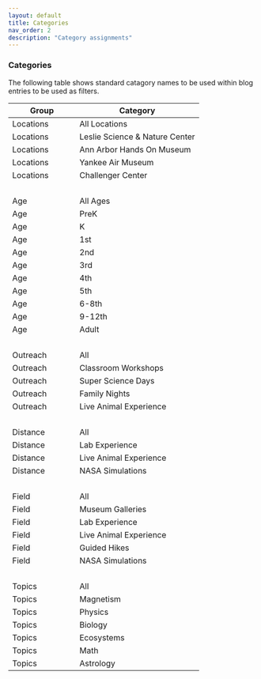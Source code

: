 ```yaml
---
layout: default
title: Categories
nav_order: 2
description: "Category assignments"
---
```


### Categories  

The following table shows standard catagory names to be used within blog entries to be used as filters.  

<table class="ws-table-all notranslate slim">
  <thead>
     <tr class="tableTop"> 
     	<th style="width:120px">Group</th>
      <th>Category</th>
     </tr>
  </thead>
  <tbody>
     <tr>
        <td>Locations</td>
        <td>All Locations</td>
     </tr>
     <tr>
        <td>Locations</td>
        <td>Leslie Science &amp; Nature Center</td>
     </tr>
     <tr>
        <td>Locations</td>
        <td>Ann Arbor Hands On Museum</td>
     </tr>
     <tr>
        <td>Locations</td>
        <td>Yankee Air Museum</td>
     </tr>
     <tr>
        <td>Locations</td>
        <td>Challenger Center</td>
     </tr>
     <tr>
        <td>&nbsp;</td>
        <td>&nbsp;</td>
     </tr>
     <tr>
        <td>Age</td>
        <td>All Ages</td>
     </tr>
     <tr>
        <td>Age</td>
        <td>PreK</td>
     </tr>
     <tr>
        <td>Age</td>
        <td>K</td>
     </tr>
     <tr>
        <td>Age</td>
        <td>1st</td>
     </tr>
     <tr>
        <td>Age</td>
        <td>2nd</td>
     </tr>
     <tr>
        <td>Age</td>
        <td>3rd</td>
     </tr>
     <tr>
        <td>Age</td>
        <td>4th</td>
     </tr>
     <tr>
        <td>Age</td>
        <td>5th</td>
     </tr>
     <tr>
        <td>Age</td>
        <td>6-8th</td>
     </tr>
     <tr>
        <td>Age</td>
        <td>9-12th</td>
     </tr>
     <tr>
        <td>Age</td>
        <td>Adult</td>
     </tr>
     <tr>
        <td>&nbsp;</td>
        <td>&nbsp;</td>
     </tr>
     <tr>
        <td>Outreach</td>
        <td>All</td>
     </tr>
     <tr>
        <td>Outreach</td>
        <td>Classroom Workshops</td>
     </tr>
     <tr>
        <td>Outreach</td>
        <td>Super Science Days</td>
     </tr>
     <tr>
        <td>Outreach</td>
        <td>Family Nights</td>
     </tr>
     <tr>
        <td>Outreach</td>
        <td>Live Animal Experience</td>
     </tr>
     <tr>
        <td>&nbsp;</td>
        <td>&nbsp;</td>
     </tr>
     <tr>
        <td>Distance</td>
        <td>All</td>
     </tr>
     <tr>
        <td>Distance</td>
        <td>Lab Experience</td>
     </tr>
     <tr>
        <td>Distance</td>
        <td>Live Animal Experience</td>
     </tr>
     <tr>
        <td>Distance</td>
        <td>NASA Simulations</td>
     </tr>
     <tr>
        <td>&nbsp;</td>
        <td>&nbsp;</td>
     </tr>
     <tr>
        <td>Field</td>
        <td>All</td>
     </tr>
     <tr>
        <td>Field</td>
        <td>Museum Galleries</td>
     </tr>
     <tr>
        <td>Field</td>
        <td>Lab Experience</td>
     </tr>
     <tr>
        <td>Field</td>
        <td>Live Animal Experience</td>
     </tr>
     <tr>
        <td>Field</td>
        <td>Guided Hikes</td>
     </tr>
     <tr>
        <td>Field</td>
        <td>NASA Simulations</td>
     </tr>
     <tr>
        <td>&nbsp;</td>
        <td>&nbsp;</td>
     </tr>
     <tr>
        <td>Topics</td>
        <td>All</td>
     </tr>
     <tr>
        <td>Topics</td>
        <td>Magnetism</td>
     </tr>
     <tr>
        <td>Topics</td>
        <td>Physics</td>
     </tr>
     <tr>
        <td>Topics</td>
        <td>Biology</td>
     </tr>
     <tr>
        <td>Topics</td>
        <td>Ecosystems</td>
     </tr>
     <tr>
        <td>Topics</td>
        <td>Math</td>
     </tr>
     <tr>
        <td>Topics</td>
        <td>Astrology</td>
     </tr>
	</tbody>
</table>
